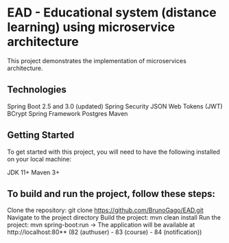 # EAD - Educational system (distance learning) using microservice architecture

This project demonstrates the implementation of microservices architecture. 

## Technologies
Spring Boot 2.5 and 3.0 (updated)
Spring Security
JSON Web Tokens (JWT)
BCrypt
Spring Framework
Postgres
Maven

## Getting Started
To get started with this project, you will need to have the following installed on your local machine:

JDK 11+
Maven 3+

## To build and run the project, follow these steps:

Clone the repository: git clone https://github.com/BrunoGago/EAD.git
Navigate to the project directory
Build the project: mvn clean install
Run the project: mvn spring-boot:run
-> The application will be available at http://localhost:80** (82 (authuser) - 83 (course) - 84 (notification))
